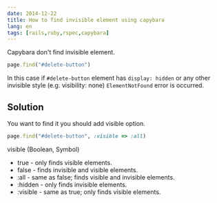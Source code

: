 ```yaml
---
date: 2014-12-22
title: How to find invisible element using capybara
lang: en
tags: [rails,ruby,rspec,capybara]
---
```


Capybara don't find invisible element.

```ruby
page.find("#delete-button")
```

In this case if `#delete-button` element has `display: hidden` or any other invisible style (e.g. visibility: none) `ElementNotFound` error is occurred.

## Solution

You want to find it you should add visible option.

```ruby
page.find("#delete-button", :visible => :all)
```

visible (Boolean, Symbol)

* true - only finds visible elements.
* false - finds invisible and visible elements.
* :all - same as false; finds visible and invisible elements.
* :hidden - only finds invisible elements.
* :visible - same as true; only finds visible elements.
